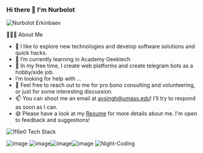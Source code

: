 ### Hi there 👋 I'm Nurbolot


![Nurbolot Erkinbaev](https://user-images.githubusercontent.com/108578199/207243682-11dab3f3-b079-4817-8a75-5279b4273003.png)

👨🏻‍💻  About Me
- 🔭 I like to explore new technologies and develop software solutions and quick hacks.
- 🌱 I’m currently learning in Academy Geektech
- 🤔  In my free time, I create web platforms and create telegram bots as a hobby/side job.
-  I’m looking for help with ...
- 💬 Feel free to reach out to me for pro bono consulting and volunteering, or just for some interesting discussion.
- 📫 You can shoot me an email at avsingh@umass.edu! I'll try to respond as soon as I can.
- 😄 Please have a look at my <a href="https://drive.google.com/file/d/1OXn6lGyzfrYCM4Tf_mR2oI3yKU6R-t43/view?usp=sharing" target="_blank">Resume</a> for more details about me. I'm open to feedback and suggestions!


![1f6e0](https://user-images.githubusercontent.com/108578199/207251827-bf756c0c-0da7-364-9cdc-8b05483a21aa.png) Tech Stack


![image](https://user-images.githubusercontent.com/108578199/207249146-11285c44-3a98-4a8c-8ad4-0920e2fe55c4.png) ![image](https://user-images.githubusercontent.com/108578199/207249292-96a53920-5785-4cfb-8b73-0afd8599ba49.png)![image](https://user-images.githubusercontent.com/108578199/207249375-3c0f472c-e871-40da-af20-c51aa51bd2e5.png)![image](https://user-images.githubusercontent.com/108578199/207250264-6af5d82d-8547-4d90-96e0-dca771d2bd06.png)                             ![Night-Coding](https://user-images.githubusercontent.com/108578199/207250583-3ece1137-4092-4339-9385-dbc90731aed0.gif)



